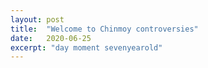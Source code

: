 ```yaml
---
layout: post
title:  "Welcome to Chinmoy controversies"
date:   2020-06-25
excerpt: "day moment sevenyearold"
---
```

